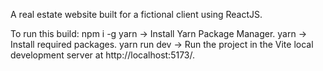 A real estate website built for a fictional client using ReactJS. 

To run this build: 
npm i -g yarn -> Install Yarn Package Manager. 
yarn -> Install required packages. 
yarn run dev -> Run the project in the Vite local development server at http://localhost:5173/. 
